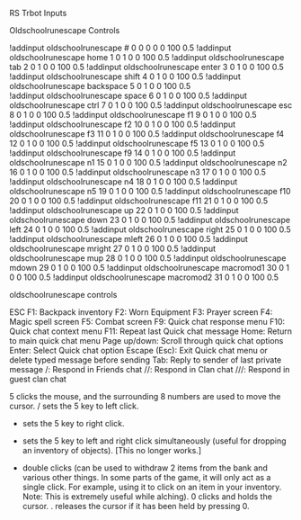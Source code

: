 RS Trbot Inputs

Oldschoolrunescape Controls
 
 
 
!addinput oldschoolrunescape # 0 0 0 0 0 100 0.5
!addinput oldschoolrunescape home 1 0 1 0 0 100 0.5
!addinput oldschoolrunescape tab 2 0 1 0 0 100 0.5
!addinput oldschoolrunescape enter 3 0 1 0 0 100 0.5
!addinput oldschoolrunescape shift 4 0 1 0 0 100 0.5
!addinput oldschoolrunescape backspace 5 0 1 0 0 100 0.5      
!addinput oldschoolrunescape space 6 0 1 0 0 100 0.5
!addinput oldschoolrunescape ctrl 7 0 1 0 0 100 0.5
!addinput oldschoolrunescape esc 8 0 1 0 0 100 0.5
!addinput oldschoolrunescape f1 9 0 1 0 0 100 0.5
!addinput oldschoolrunescape f2 10 0 1 0 0 100 0.5
!addinput oldschoolrunescape f3 11 0 1 0 0 100 0.5
!addinput oldschoolrunescape f4 12 0 1 0 0 100 0.5
!addinput oldschoolrunescape f5 13 0 1 0 0 100 0.5
!addinput oldschoolrunescape f9 14 0 1 0 0 100 0.5
!addinput oldschoolrunescape n1 15 0 1 0 0 100 0.5
!addinput oldschoolrunescape n2 16 0 1 0 0 100 0.5
!addinput oldschoolrunescape n3 17 0 1 0 0 100 0.5
!addinput oldschoolrunescape n4 18 0 1 0 0 100 0.5
!addinput oldschoolrunescape n5 19 0 1 0 0 100 0.5
!addinput oldschoolrunescape f10 20 0 1 0 0 100 0.5
!addinput oldschoolrunescape f11 21 0 1 0 0 100 0.5
!addinput oldschoolrunescape up 22 0 1 0 0 100 0.5
!addinput oldschoolrunescape down 23 0 1 0 0 100 0.5
!addinput oldschoolrunescape left 24 0 1 0 0 100 0.5
!addinput oldschoolrunescape right 25 0 1 0 0 100 0.5
!addinput oldschoolrunescape mleft 26 0 1 0 0 100 0.5
!addinput oldschoolrunescape mright 27 0 1 0 0 100 0.5
!addinput oldschoolrunescape mup 28 0 1 0 0 100 0.5
!addinput oldschoolrunescape mdown 29 0 1 0 0 100 0.5
!addinput oldschoolrunescape macromod1 30 0 1 0 0 100 0.5
!addinput oldschoolrunescape macromod2 31 0 1 0 0 100 0.5
 
 
 
 
 
 
 
 
 
 
 
 
 
 
 
 
 
 
oldschoolrunescape controls


ESC
F1: Backpack inventory
F2: Worn Equipment
F3: Prayer screen
F4: Magic spell screen
F5: Combat screen
F9: Quick chat response menu
F10: Quick chat context menu
F11: Repeat last Quick chat message
Home: Return to main quick chat menu
Page up/down: Scroll through quick chat options
Enter: Select Quick chat option
Escape (Esc): Exit Quick chat menu or delete typed message before sending
Tab: Reply to sender of last private message
/: Respond in Friends chat
//: Respond in Clan chat
///: Respond in guest clan chat


5 clicks the mouse, and the surrounding 8 numbers are used to move the cursor.
/ sets the 5 key to left click.
- sets the 5 key to right click.
* sets the 5 key to left and right click simultaneously (useful for dropping an inventory of objects). [This no longer works.]
+ double clicks (can be used to withdraw 2 items from the bank and various other things. In some parts of the game, it will only act as a single click. For example, using it to click on an item in your inventory. Note: This is extremely useful while alching).
0 clicks and holds the cursor.
. releases the cursor if it has been held by pressing 0.
